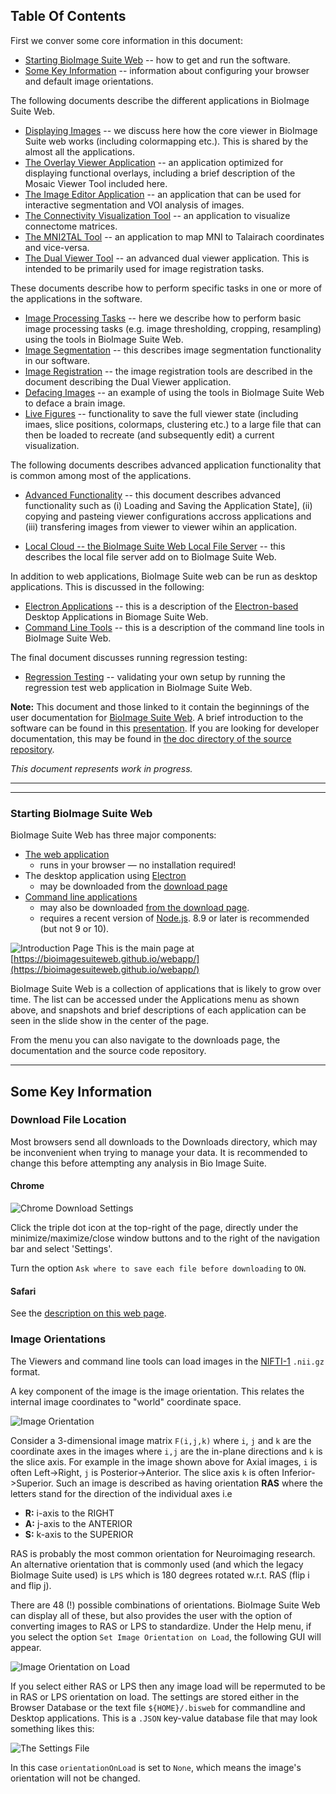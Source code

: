 ## Table Of Contents

First we conver some core information in this document:

* [Starting BioImage Suite Web](#starting-bioimage-suite-web) -- how to get and run the software.
* [Some Key Information](#some-key-information) -- information about configuring your browser and default image orientations.

The following documents describe the different applications in BioImage Suite Web.

* [Displaying Images](viewers.md) -- we discuss here how the core viewer in BioImage Suite web works (including colormapping etc.). This is shared by the almost all the applications.
* [The Overlay Viewer Application](overlayviewer.md) -- an application optimized for displaying functional overlays, including a brief description of the Mosaic Viewer Tool included here.
* [The Image Editor Application](imageeditor.md) -- an application that can be used for interactive segmentation and VOI analysis of images.
* [The Connectivity Visualization Tool](tools/conncontrol.md) -- an application to visualize connectome matrices.
* [The MNI2TAL Tool](tools/mni2tal.md) -- an application to map MNI to Talairach coordinates and 
vice-versa.
* [The Dual Viewer Tool](dualviewer.md) -- an advanced dual viewer application. This is intended to be primarily used for image registration tasks.

These documents describe how to perform specific tasks in one or more of the applications in the software.

* [Image Processing Tasks](tools/imageprocessing.md) -- here we describe how to perform basic image processing tasks (e.g. image thresholding, cropping, resampling) using the tools in BioImage Suite Web.
* [Image Segmentation](tools/segmentationtools.md) -- this describes image segmentation functionality in our software.
* [Image Registration](dualviewer.md) -- the image registration tools are described in the document describing the Dual Viewer application.
* [Defacing Images](tools/defacing.md) -- an example of using the tools in BioImage Suite Web to deface a brain image.
* [Live Figures](livefigures/livefigures.md) -- functionality to save the full viewer state (including imaes, slice positions, colormaps, clustering etc.) to a large file that can then be loaded to recreate (and subsequently edit) a current visualization.

The following documents describes advanced application functionality that is common among most of the applications. 

* [Advanced Functionality](tools/advanced.md) -- this document describes advanced functionality such as (i) Loading and Saving the Application State], (ii) copying and pasteing viewer configurations accross applications and (iii) transfering images from viewer to viewer wihin an application.
<!--
* [Offline Mode](tools/pwa.md)  -- this describes the ability of BioImage Suite Web to run offline as a _progressive web application_.
* [Cloud File Access](tools/cloud.md) -- BioImage Suite can read files from cloud sources directly
-->
* [Local Cloud -- the BioImage Suite Web Local File Server](tools/fileserver.md) -- this describes the local file server add on to BioImage Suite Web.

In addition to web applications, BioImage Suite web can be run as desktop applications. This is discussed in the following:

* [Electron Applications](ElectronApps.md) -- this is a description of the [Electron-based](https://electronjs.org/) Desktop Applications in Biomage Suite Web.
* [Command Line Tools](CommandLineTools.md) -- this is a description of the command line tools in BioImage Suite Web.

The final document discusses running regression testing:

* [Regression Testing](biswebtest.md) -- validating your own setup by running the regression test web application in BioImage Suite Web.



__Note:__ This document and those linked to it contain the beginnings of the user documentation for [BioImage Suite Web](https://bioimagesuiteweb.github.io/webapp/). A brief introduction to the software can be found in this [presentation](https://bioimagesuiteweb.github.io/webapp/images/BioImageSuiteWeb_NIHBrainInitiativeMeeting_April2018.pdf). If you are looking for developer documentation, this may be found in [the doc directory of the source repository](https://github.com/bioimagesuiteweb/bisweb/blob/master/docs/README.md).

_This document represents work in progress._


---
---

### Starting BioImage Suite Web

BioImage Suite Web has three major components:

* [The web application](https://bioimagesuiteweb.github.io/webapp/) 
    * runs in your browser — no installation required!
* The desktop application using [Electron](https://electronjs.org/)
     * may be downloaded from the [download page](http://bisweb.yale.edu/binaries/binaries.html)
* [Command line applications](CommandLineTools.md) 
    * may also be downloaded [from the download page](http://bisweb.yale.edu/binaries/binaries.html). 
    * requires a recent version of [Node.js](https://nodejs.org/en/).  8.9 or later is recommended (but not 9 or 10).

![Introduction Page](images/welcome.png)
This is the main page at [https://bioimagesuiteweb.github.io/webapp/](https://bioimagesuiteweb.github.io/webapp/)

BioImage Suite Web is a collection of applications that is likely to grow over time. The list can be accessed under the Applications menu as shown above, and snapshots and brief descriptions of each application can be seen in the slide show in the center of the page.

From the menu you can also navigate to the downloads page, the documentation and the source code repository.

---

## Some Key Information

### Download File Location

Most browsers send all downloads to the Downloads directory, which may be inconvenient when trying to manage your data. It is recommended to change this before attempting any analysis in Bio Image Suite.

#### Chrome

![Chrome Download Settings](images/chromesettings.png)

Click the triple dot icon at the top-right of the page, directly under the minimize/maximize/close window buttons and to the right of the navigation bar and select 'Settings'.

Turn the option `Ask where to save each file before downloading` to `ON`.

#### Safari 
See the [description on this web page](https://apple.stackexchange.com/questions/264594/prevent-safari-10-x-from-auto-downloading-files).

### Image Orientations

The Viewers and command line tools can load images in the [NIFTI-1](https://nifti.nimh.nih.gov/) `.nii.gz` format.

 A key component of the image is the image orientation. This relates the internal image coordinates to "world" coordinate space.

![Image Orientation](images/image_orientation.png)

Consider a 3-dimensional image matrix `F(i,j,k)` where `i`, `j` and `k` are the coordinate axes in the images where `i,j` are the in-plane directions and `k` is the slice axis. For example in the image shown above for Axial images, `i` is often Left->Right, `j` is Posterior->Anterior. The slice axis `k` is often Inferior->Superior. Such an image is described as having orientation __RAS__ where the letters stand for the direction of the individual axes i.e

* __R:__ i-axis to the RIGHT
* __A:__ j-axis to the ANTERIOR
* __S:__ k-axis to the SUPERIOR

RAS is probably the most common orientation for Neuroimaging research. An alternative orientation that is commonly used (and which the legacy BioImage Suite used) is `LPS` which is 180 degrees rotated w.r.t. RAS (flip i and flip j).

There are 48 (!) possible combinations of orientations. BioImage Suite Web can display all of these, but also provides the user with the option of converting images to RAS or LPS to standardize. Under the Help menu, if you select the option `Set Image Orientation on Load`, the following GUI will appear.

![Image Orientation on Load](images/setorientationonload.png)

If you select either RAS or LPS then any image load will be repermuted to be in RAS or LPS orientation on load. The settings are stored either in the Browser Database or the text file ``${HOME}/.bisweb`` for commandline and Desktop applications. This is a ``.JSON`` key-value database file that may look something likes this:

![The Settings File](images/settings.png)

In this case ``orientationOnLoad`` is set to ``None``, which means the image's orientation will not be changed.

